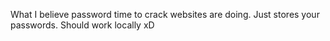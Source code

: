 What I believe password time to crack websites are doing. Just stores your passwords. Should work locally xD 
